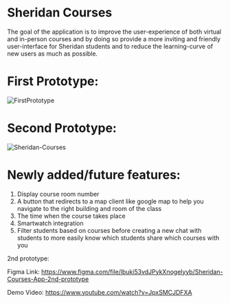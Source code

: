# Sheridan Courses
The goal of the application is to improve the user-experience of both virtual and in-person courses and by doing so provide a more inviting and friendly user-interface for Sheridan students and to reduce the learning-curve of new users as much as possible.

# First Prototype:
![FirstPrototype](https://user-images.githubusercontent.com/60274691/156085670-c3fe34e1-be5d-4915-9356-c821d27ae25d.png)

# Second Prototype:
![Sheridan-Courses](https://user-images.githubusercontent.com/60274691/156081763-6dd43951-f64a-44e1-908e-bf1ebe7c5ad2.png)
# Newly added/future features:
1. Display course room number
2. A button that redirects to a map client like google map to help you navigate to the right building and room of the class
3. The time when the course takes place
4. Smartwatch integration
5. Filter students based on courses before creating a new chat with students to more easily know which students share which courses with you

2nd prototype:

Figma Link: https://www.figma.com/file/lbuki53vdJPykXnogelyyb/Sheridan-Courses-App-2nd-prototype

Demo Video: https://www.youtube.com/watch?v=JpxSMCJDFXA
